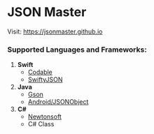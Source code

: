 # JSON Master

Visit: https://jsonmaster.github.io

### Supported Languages and Frameworks:

1. **Swift**
    - [Codable](https://developer.apple.com/documentation/foundation/archives_and_serialization/using_json_with_custom_types)
    - [SwiftyJSON](https://github.com/SwiftyJSON/SwiftyJSON)
2. **Java**
    - [Gson](https://github.com/google/gson)
    - [Android/JSONObject](https://developer.android.com/reference/org/json/JSONObject)
3. **C#**
    - [Newtonsoft](https://www.newtonsoft.com/json/help/html/SerializingJSON.htm)
    - C# Class